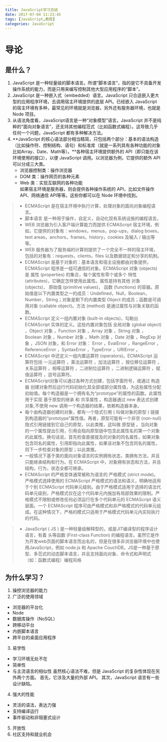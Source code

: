 ```yaml
---
title: JavaScript学习总结
date: 2017-07-04 11:23:45
tags: [JavaScript,教程]
categories: JavaScript
---
```

# 导论
## 是什么？
1. JavaScript 是一种轻量级的脚本语言。所谓“脚本语言”，指的是它不具备开发操作系统的能力，而是只用来编写控制其他大型应用程序的“脚本”。
2. JavaScript 是一种嵌入式（embedded）语言。JavaScript 只合适嵌入更大型的应用程序环境，去调用宿主环境提供的底层 API。已经嵌入 JavaScript 的宿主环境有多种，最常见的环境就是浏览器，另外还有服务器环境，也就是 Node 项目。
3. 从语法角度看，JavaScript语言是一种“对象模型”语言。JavaScript 并不是纯粹的“面向对象语言”，还支持其他编程范式（比如函数式编程）。这导致几乎任何一个问题，JavaScript 都有多种解决方法。
4. **JavaScript 的核心语法部分相当精简，只包括两个部分：基本的语法构造（比如操作符、控制结构、语句）和标准库（就是一系列具有各种功能的对象比如Array、Date、Math等）。**各种宿主环境提供额外的 API（即只能在该环境使用的接口），以便 JavaScript 调用。以浏览器为例，它提供的额外 API 可以分成三大类。
    - 浏览器控制类：操作浏览器
    - DOM 类：操作网页的各种元素
    - Web 类：实现互联网的各种功能    
 如果宿主环境是服务器，则会提供各种操作系统的 API，比如文件操作 API、网络通信 API等等。这些你都可以在 Node 环境中找到。
> - ECMAScript 是在宿主环境中执行计算，处理对象的面向对象编程语言。   
> - 脚本语言 是一种用于操作，自定义，自动化现有系统设施的编程语言。    
> - WEB 浏览器为引入客户端计算能力而提供 ECMAScript 宿主环境，例如，它提供的对象有：windows，menus，pop-ups，dialog boxes，text areas，anchors，frames，history，cookies 及输入 / 输出等等。
> - WEB 服务器为了服务端的计算则提供了一个完全不一样的宿主环境，包括的对象有：requests，clients，files 以及数据锁定和分享的机制。
> - ECMAScript 是基于对象的：基本语言和宿主设施都由对象提供，ECMAScript 程序是一组可通信的对象。ECMAScript 对象 (objects) 是 属性 (properties) 的集合，每个属性有零个或多个 特性 (attributes)，它确定怎样使用此属性。属性是持有其他 对象 (objects)， 原始值 (primitive values)， 函数 (functions) 的容器。原始值是以下内置类型之一的成员：Undefined，Null，Boolean，Number，String；对象是剩下的内置类型 Object 的成员；函数是可调用对象 (callable object)。方法 (method) 是通过属性与对象关联的函数。
> - ECMAScript 定义一组内置对象 (built-in objects)，勾勒出 ECMAScript 实体的定义。这些内置对象包括 全局对象 (global object) ，Object 对象 ，Function 对象 ，Array 对象 ，String 对象 ，Boolean 对象 ，Number 对象 ，Math 对象 ，Date 对象 ，RegExp 对象 ，JSON 对象，和 Error 对象： Error ，EvalError ，RangeError ，ReferenceError ，SyntaxError ，TypeError ，URIError 。
> - ECMAScript 中还定义一组内置运算符 (operators)。ECMAScript 运算符包括 一元运算符 ，乘法运算符 ，加法运算符 ，按位移位运算符 ，关系运算符 ，相等运算符 ，二进制位运算符 ，二进制逻辑运算符 ，赋值运算符 ，逗号运算符。
> - ECMAScript对象可以通过各种方式创建，包括字面符号，或通过 构造器 创建对象然后运行代码初始化其全部或部分属性值，为这些属性分配初始值。每个构造器是一个拥有名为“prototype”的属性的函数。此属性用于实现 基于原型的继承 和 共享属性 。构造器通过 new 表达式创建对象,不使用 new 调用一个构造器的结果，依赖构造器本身。
> - 每个由构造器创建的对象，都有一个隐式引用 ( 叫做对象的原型 ) 链接到构造器的“prototype”属性值。再者，原型可能有一个非空 (non-null) 隐式引用链接到它自己的原型，以此类推，这叫做 原型链 。当向对象的一个属性提出引用，引用会指向原型链中包含此属性名的第一个对象的此属性。换句话说，首先检查直接提及的对象的同名属性，如果对象包含同名的属性，引用即指向此属性，如果该对象不包含同名的属性，则下一步检查对象的原型；以此类推。
> - 一般情况下基于类的面向对象语言的实例拥有状态，类拥有方法，并且只能继承结构和行为。在 ECMAScript 中，对象拥有状态和方法，并且结构，行为，状态全都可继承。
> - ECMAScript 的严格变体通常被称为语言的 严格模式 (strict mode)。严格模式选择使用的 ECMAScript 严格模式的语法和语义，明确地适用于个别 ECMAScript 代码单元级别。由于严格模式适用于选择的语法代码单元级别，严格模式仅在这个代码单元内施加有局部效果的限制。严格模式不限制或修改任何必须运行在多个代码单元的 ECMAScript 语义层面。一个 ECMAScript 程序可由严格模式和非严格模式的代码单元组成。在这种情况下，严格的模式只适用于严格模式代码单元内实际执行的代码。

> - JavaScript ( JS ) 是一种轻量级解释型的，或是JIT编译型的程序设计语言，有着 头等函数 (First-class Function) 的编程语言。虽然它是作为开发web页面的脚本语言而出名的，但是在很多非浏览器环境中也使用JavaScript，例如 node.js 和 Apache CouchDB。JS是一种基于原型、多范式的动态脚本语言，并且支持面向对象、命令式和声明式（如：函数式编程）编程风格
## 为什么学习？
1. 操控浏览器的能力
2. 广泛的使用领域
 - 浏览器的平台化
 - Node
 - 数据库操作（NoSQL） 
 - 跨移动平台
 - 内嵌脚本语言
 - 跨平台的桌面应用程序
3. 易学性
 - 学习环境无处不在
 - 简单性
 - 与主流语言的相似性
 虽然核心语法不难，但是 JavaScript 的复杂性体现在另外两个方面。
 首先，它涉及大量的外部 API。
 其次，JavaScript 语言有一些设计缺陷。
4. 强大的性能
 - 灵活的语法，表达力强 
 - 支持编译运行
 - 事件驱动和非阻塞式设计
5. 开放性
6. 社区支持和就业机会
 